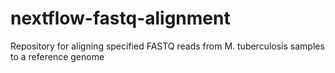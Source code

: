 # nextflow-fastq-alignment
Repository for aligning specified FASTQ reads from M. tuberculosis samples to a reference genome
